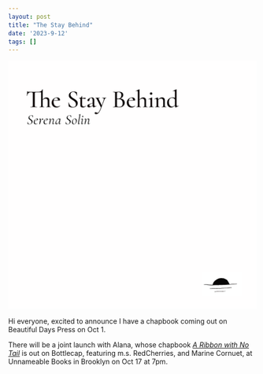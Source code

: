 ```yaml
---
layout: post
title: "The Stay Behind"
date: '2023-9-12'
tags: []
---
```


![chap](/assets/chap.png)

Hi everyone, excited to announce I have a chapbook coming out on Beautiful Days Press on Oct 1. 

There will be a joint launch with Alana, whose chapbook <em><a href="https://bottlecap.press/products/ribbon?_pos=1&_sid=c4e682c92&_ss=r">A Ribbon with No Tail</a></em> is out on Bottlecap, featuring m.s. RedCherries, and Marine Cornuet, at Unnameable Books in Brooklyn on Oct 17 at 7pm. 